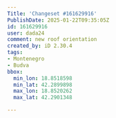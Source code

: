 ```yaml
---
Title: 'Changeset #161629916'
PublishDate: 2025-01-22T09:35:05Z
id: 161629916
user: dada24
comment: new roof orientation
created_by: iD 2.30.4
tags:
- Montenegro
- Budva
bbox:
  min_lon: 18.8518598
  min_lat: 42.2899898
  max_lon: 18.8520262
  max_lat: 42.2901348

---
```

